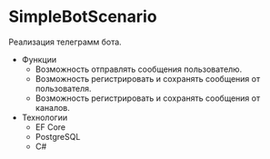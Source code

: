 # SimpleBotScenario

Реализация телеграмм бота.

 - Функции
    - Возможность отправлять сообщения пользователю.
    - Возможность регистрировать и сохранять сообщения от пользователя.
    - Возможность регистрировать и сохранять сообщения от каналов.
- Технологии
    - EF Core
    - PostgreSQL
    - C#
